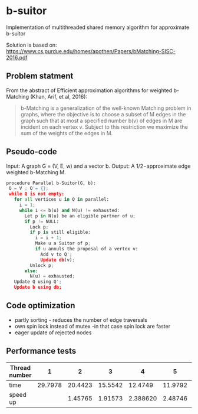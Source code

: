 # b-suitor
Implementation of multithreaded shared memory algorithm for approximate b-suitor

Solution is based on: https://www.cs.purdue.edu/homes/apothen/Papers/bMatching-SISC-2016.pdf

## Problem statment

From the abstract of Efficient approximation algorithms for weighted b-Matching (Khan, Arif, et al, 2016):

> b-Matching is a generalization of the well-known Matching problem in graphs, where the objective is to choose a subset of M
> edges in the graph such that at most a specified number b(v) of edges in M are incident on each vertex v. Subject to this 
> restriction we maximize the sum of the weights of the edges in M.

## Pseudo-code
Input: A graph G = (V, E, w) and a vector b. Output: A 1/2−approximate edge weighted b-Matching M.
 ```python
 procedure Parallel b-Suitor(G, b):
  Q = V ; Q'= {}; 
  while Q is not empty:
    for all vertices u in Q in parallel:
      i = 1;
      while i <= b(u) and N(u) != exhausted:
        Let p in N(u) be an eligible partner of u;
        if p != NULL:
          Lock p; 
          if p is still eligible:
            i = i + 1; 
            Make u a Suitor of p;
            if u annuls the proposal of a vertex v:
              Add v to Q';
              Update db(v); 
          Unlock p; 
        else:
          N(u) = exhausted; 
    Update Q using Q';
    Update b using db;
```
## Code optimization
- partly sorting - reduces the number of edge traversals
- own spin lock instead of mutex -in that case spin lock are faster
- eager update of rejected nodes

## Performance tests

| Thread number | 1       | 2       |  3      |  4       | 5       | 6       | 7       | 8       |
| ------------- | ------- | ------- | ------- | -------- | ------- | ------- | ------- | ---- |
| time          | 29.7978 | 20.4423 | 15.5542 |  12.4749 | 11.9792 | 10.4477 | 8.97703 | 8.00229 |
| speed up      |         | 1.45765 | 1.91573 | 2.388620 | 2.48746 | 2.85209 | 3.31933 | 3.72365 |

